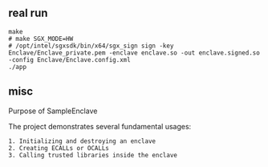 real run
---

```
make 
# make SGX_MODE=HW
# /opt/intel/sgxsdk/bin/x64/sgx_sign sign -key Enclave/Enclave_private.pem -enclave enclave.so -out enclave.signed.so -config Enclave/Enclave.config.xml 
./app
```

misc
---

Purpose of SampleEnclave

The project demonstrates several fundamental usages:

    1. Initializing and destroying an enclave
    2. Creating ECALLs or OCALLs
    3. Calling trusted libraries inside the enclave

